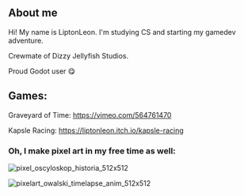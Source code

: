 ## About me ##
Hi! My name is LiptonLeon. I'm studying CS and starting my gamedev adventure.

Crewmate of Dizzy Jellyfish Studios.

Proud Godot user 😋

## Games: ##
Graveyard of Time: https://vimeo.com/564761470

Kapsle Racing: https://liptonleon.itch.io/kapsle-racing

### Oh, I make pixel art in my free time as well: ###

![pixel_oscyloskop_historia_512x512](https://user-images.githubusercontent.com/93220207/165401639-f0410edf-a2f3-479a-9af4-bd94f74a2667.gif)

![pixelart_owalski_timelapse_anim_512x512](https://user-images.githubusercontent.com/93220207/166160026-a15a8b5d-7d00-4099-b127-0439b9b91424.gif)
